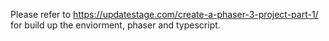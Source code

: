 Please refer to https://updatestage.com/create-a-phaser-3-project-part-1/ for build up the enviorment, phaser and typescript.
